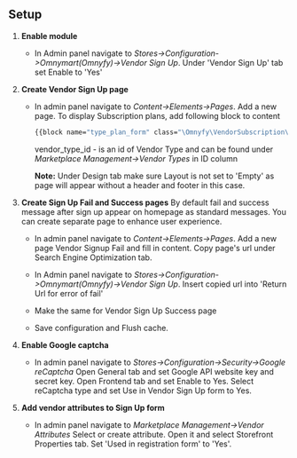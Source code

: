 ## Setup

1. **Enable module**
    - In Admin panel navigate to 
      _Stores->Configuration->Omnymart(Omnyfy)->Vendor Sign Up_.
      Under 'Vendor Sign Up' tab set Enable to 'Yes'
      
2. **Create Vendor Sign Up page**
    - In admin panel navigate to
   _Content->Elements->Pages_.
      Add a new page.
      To display Subscription plans, add following block to content
      
      ```bash 
      {{block name="type_plan_form" class="\Omnyfy\VendorSubscription\Block\Form\Type" vendor_type_id=1 }}
      ```
      vendor_type_id - is an id of Vendor Type and can be found under _Marketplace Management->Vendor Types_ in ID column
      
      **Note:** Under Design tab make sure Layout is not set to 'Empty' as page will appear without a header and footer in this case.  
      
3. **Create Sign Up Fail and Success pages**
      By default fail and success message after sign up appear on homepage as standard messages. 
   You can create separate page to enhance user experience.
   
   - In admin panel navigate to
       _Content->Elements->Pages_.
       Add a new page Vendor Signup Fail and fill in content.
       Copy page's url under Search Engine Optimization tab.

   - In Admin panel navigate to
     _Stores->Configuration->Omnymart(Omnyfy)->Vendor Sign Up_.
     Insert copied url into 'Return Url for error of fail'
     
   - Make the same for Vendor Sign Up Success page
   
   - Save configuration and Flush cache.
   
4. **Enable Google captcha**
   - In admin panel navigate to 
   _Stores->Configuration->Security->Google reCaptcha_
     Open General tab and set Google API website key and secret key.
     Open Frontend tab and set Enable to Yes. Select reCaptcha type and set Use in Vendor Sign Up form to Yes.
     
5. **Add vendor attributes to Sign Up form**
   - In admin panel navigate to
    _Marketplace Management->Vendor Attributes_
     Select or create attribute. Open it and select Storefront Properties tab. Set 'Used in registration form' to 'Yes'.
     